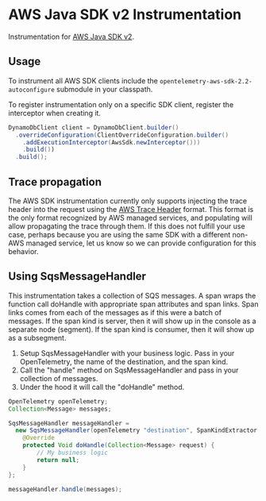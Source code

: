 # AWS Java SDK v2 Instrumentation

Instrumentation for [AWS Java SDK v2](https://github.com/aws/aws-sdk-java-v2).

## Usage

To instrument all AWS SDK clients include the `opentelemetry-aws-sdk-2.2-autoconfigure` submodule in your classpath.

To register instrumentation only on a specific SDK client, register the interceptor when creating it.

```java
DynamoDbClient client = DynamoDbClient.builder()
  .overrideConfiguration(ClientOverrideConfiguration.builder()
    .addExecutionInterceptor(AwsSdk.newInterceptor()))
    .build())
  .build();
```

## Trace propagation

The AWS SDK instrumentation currently only supports injecting the trace header into the request
using the [AWS Trace Header](https://docs.aws.amazon.com/xray/latest/devguide/xray-concepts.html#xray-concepts-tracingheader) format.
This format is the only format recognized by AWS managed services, and populating will allow
propagating the trace through them. If this does not fulfill your use case, perhaps because you are
using the same SDK with a different non-AWS managed service, let us know so we can provide
configuration for this behavior.

## Using SqsMessageHandler
This instrumentation takes a collection of SQS messages.
A span wraps the function call doHandle with appropriate span attributes and span links.
Span links comes from each of the messages as if this were a batch of messages.
If the span kind is server, then it will show up in the console as a separate node (segment).
If the span kind is consumer, then it will show up as a subsegment.

1. Setup SqsMessageHandler with your business logic. Pass in your OpenTelemetry, the name of the destination, and the span kind.
2. Call the "handle" method on SqsMessageHandler and pass in your collection of messages.
3. Under the hood it will call the "doHandle" method.

```java
OpenTelemetry openTelemetry;
Collection<Message> messages;

SqsMessageHandler messageHandler =
  new SqsMessageHandler(openTelemetry "destination", SpanKindExtractor.alwaysServer()) {
    @Override
    protected Void doHandle(Collection<Message> request) {
        // My business logic
        return null;
    }
};

messageHandler.handle(messages);
```
